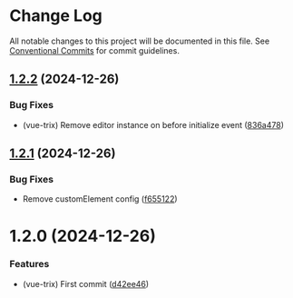 # Change Log

All notable changes to this project will be documented in this file.
See [Conventional Commits](https://conventionalcommits.org) for commit guidelines.

## [1.2.2](https://github.com/toneflix/vue-component-pack/compare/@toneflix/vue-trix@1.2.1...@toneflix/vue-trix@1.2.2) (2024-12-26)

### Bug Fixes

- (vue-trix) Remove editor instance on before initialize event ([836a478](https://github.com/toneflix/vue-component-pack/commit/836a47803f5dccc397cfae4052187013c8b29168))

## [1.2.1](https://github.com/toneflix/vue-component-pack/compare/@toneflix/vue-trix@1.2.0...@toneflix/vue-trix@1.2.1) (2024-12-26)

### Bug Fixes

- Remove customElement config ([f655122](https://github.com/toneflix/vue-component-pack/commit/f6551227ba187ccc24555eca6a27511ec3105264))

# 1.2.0 (2024-12-26)

### Features

- (vue-trix) First commit ([d42ee46](https://github.com/toneflix/vue-component-pack/commit/d42ee468b6beee57ff6c39dafcb4e37f17e0068f))
